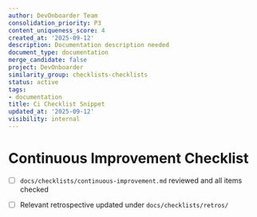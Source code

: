 ```yaml
---
author: DevOnboarder Team
consolidation_priority: P3
content_uniqueness_score: 4
created_at: '2025-09-12'
description: Documentation description needed
document_type: documentation
merge_candidate: false
project: DevOnboarder
similarity_group: checklists-checklists
status: active
tags:
- documentation
title: Ci Checklist Snippet
updated_at: '2025-09-12'
visibility: internal
---
```


# Continuous Improvement Checklist

- [ ] `docs/checklists/continuous-improvement.md` reviewed and all items checked

- [ ] Relevant retrospective updated under `docs/checklists/retros/`
